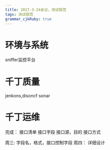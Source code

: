 ```yaml
---
title: 2017-3-24会议，测试规范
tags: 测试规范
grammar_cjkRuby: true
---
```

# 环境与系统
sniffer监控平台
# 千丁质量
jenkons,disoncf
sonar
# 千丁运维


完成：
接口清单
接口字段
接口源，目的
接口方式

周三:
字段名，格式，接口控制字段
周四：
详细设计